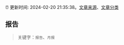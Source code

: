 :alarm_clock: 更新时间: 2024-02-20 21:35:38。[文章来源](/README.md)、[文章分类](/TAGS.md)

## 报告


> 关键字：`报告`、`月报`



